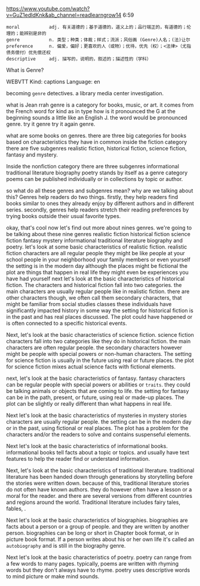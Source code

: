 https://www.youtube.com/watch?v=GuZ1edldKnk&ab_channel=readlearngrow14
6:59
```
moral           adj. 有关道德的；基于道德的，道义上的；品行端正的，有道德的；伦理的；能辨别是非的
genre           n. 类型；种类；体裁；样式；流派；风俗画 (Genre)人名；(法)让尔  
preference      n. 偏爱，偏好；更喜欢的人（或物）；优待，优先（权）；<法律>（尤指债务偿付）优先偿还权
descriptive     adj. 描写的，说明的，叙述的；描述性的（学科）
```

What is Genre?

WEBVTT Kind: captions Language: en 

becoming `genre` detectives. a library media center investigation.

what is Jean rrah genre is a category for books, music, or art. it comes from the French word for kind as in type how is it pronounced the G at the beginning sounds a little like an English J. the word would be pronounced genre. try it genre try it again genre. 

what are some books on genres. there are three big categories for books based on characteristics they have in common inside the fiction category there are five subgenres realistic fiction, historical fiction, science fiction, fantasy and mystery. 

Inside the nonfiction category there are three subgenres informational traditional literature biography poetry stands by itself as a genre category poems can be published individually or in collections by topic or author. 

so what do all these genres and subgenres mean? why are we talking about this? Genres help readers do two things. firstly, they help readers find books similar to ones they already enjoy by different authors and in different series. secondly, genres help readers stretch their reading preferences by trying books outside their usual favorite types. 

okay, that's cool now let's find out more about nines genres.  we're going to be talking about these nine genres realistic fiction historical fiction science fiction fantasy mystery informational traditional literature biography and poetry. let's look at some basic characteristics of realistic fiction. realistic fiction characters are all regular people they might be like people at your school people in your neighborhood your family members or even yourself the setting is in the modern day although the places might be fictional the plot are things that happen in real life they might even be experiences you have had yourself next let's look at the basic characteristics of historical fiction. The characters and historical fiction fall into two categories. the main characters are usually regular people like in realistic fiction. there are other characters though, we often call them secondary characters, that might be familiar from social studies classes these individuals have significantly impacted history in some way the setting for historical fiction is in the past and has real places discussed. The plot could have happened or is often connected to a specific historical events. 

Next, let's look at the basic characteristics of science fiction. science fiction characters fall into two categories like they do in historical fiction. the main characters are often regular people. the secondary characters however might be people with special powers or non-human characters. The setting for science fiction is usually in the future using real or future places. the plot for science fiction mixes actual science facts with fictional elements. 

next, let's look at the basic characteristics of fantasy. fantasy characters can be regular people with special powers or abilities or `traits`. they could be talking animals or objects that are coming to life. the setting for fantasy can be in the path, present, or future, using real or made-up places. The plot can be slightly or really different than what happens in real life. 

Next let's look at the basic characteristics of mysteries in mystery stories characters are usually regular people. the setting can be in the modern day or in the past, using fictional or real places. The plot has a problem for the characters and/or the readers to solve and contains suspenseful elements. 

Next let's look at the basic characteristics of informational books. informational books tell facts about a topic or topics. and usually have text features to help the reader find or understand information. 

Next, let's look at the basic characteristics of traditional literature. traditional literature has been handed down through generations by storytelling before the stories were written down. because of this, traditional literature stories do not often have known authors. they do however often have a lesson or a moral for the reader. and there are several versions from different countries and regions around the world. Traditional literature includes fairy tales, fables, . 

Next let's look at the basic characteristics of biographies. biographies are facts about a person or a group of people. and they are written by another person. biographies can be long or short in Chapter book format, or in picture book format. If a person writes about his or her own life it's called an `autobiography` and is still in the biography genre. 

Next let's look at the basic characteristics of poetry. poetry can range from a few words to many pages. typically, poems are written with rhyming words but they don't always have to rhyme. poetry uses descriptive words to mind picture or make mind sounds.